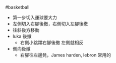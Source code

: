 #basketball 

-   第一步切入運球要大力
-   左側切入右腳後撤，右側切入左腳後撤
-   往斜後方移動
-   luka 後撤
    -   右側小跳躍右腳後撤 左側就相反
-   側向後撤
    -   右腳往左邊凳，James harden, lebron 常用的